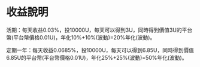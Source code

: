 # 收益說明

活期：每天收益0.03%，投10000U，每天可以得到3U，同時得到價值3U的平台幣(平台幣價格0.01U)，年化10%+10%(波動)=20%年化(波動)。

定期一年：每天收益0.0685%，投10000U，每天可以得到6.85U，同時得到價值6.85U的平台幣(平台幣價格0.01U)，年化25%+25%(波動)=50%年化(波動)。
